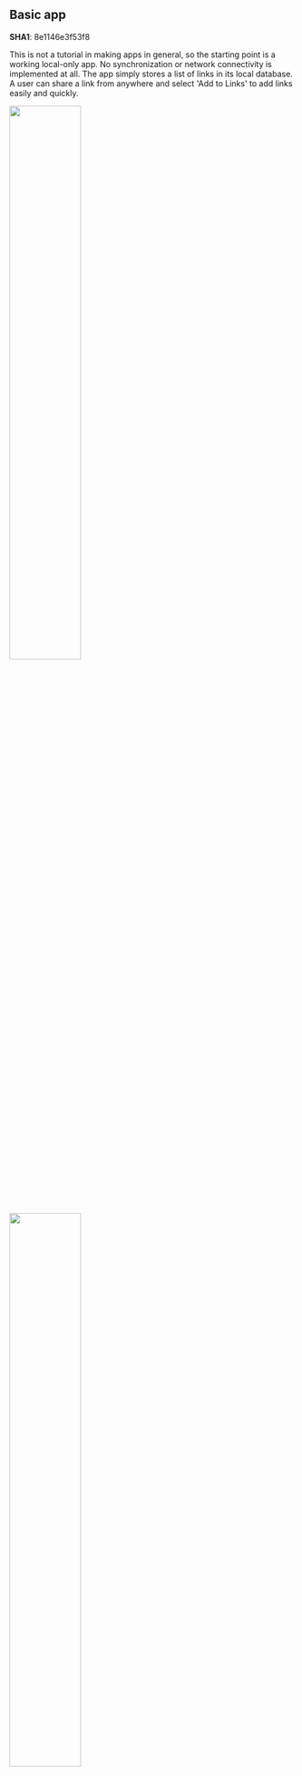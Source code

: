 ## Basic app
__SHA1__: 8e1146e3f53f8

This is not a tutorial in making apps in general, so the starting point
is a working local-only app. No synchronization or network connectivity
is implemented at all. The app simply stores a list of links in its local
database. A user can share a link from anywhere and select 'Add to Links'
to add links easily and quickly.

<img src="img/list.png" width="50%" height="50%"/>
<img src="img/share.png" width="50%" height="50%"/>
<img src="img/add.png" width="50%" height="50%"/>

## Adding synchronization with a SyncAdapter
__SHA1__: b9f8624fa038f0

Synchronization needs to be done on a background thread. One could use an
AsyncTask, but we are going to go all the way and a SyncAdapter here instead.
Why? A SyncAdapter handles all the syncing for you. There is no need to
request a sync manually, you set a period and you're done. Even better,
a SyncAdapter respects the user's global sync setting. So if the user has
turned off sync, our app will respect that.

Setting up a SyncAdapter is fairly well covered in the docs so I won't go
too far into specifics there. What needs to be clarified are the bits that
make it work with the user's Google account.

### Idea
The general idea is as follows:
1. Get an access token
2. Upload new items and deletions from the client
3. Download new items and deletions from the server (if we have synced before, only fetch items newer than last time)
4. Save the timestamp from this sync for next time

The syncing model is simple because the app doesn't really have the idea
of updates. There is no way to update individual entries, only add new
ones or delete them. Hence we avoid the problem of sync conflicts
entirely. If your use case involves updating things, you'll have to
consider some kind of conflict resolution.

HTTP-requests are handled with an excellent library for _REST_ requests:
[Retrofit](http://square.github.io/retrofit/) by [Square](playground). All necessary libraries are included
in the _libs_ folder.

### Code
Note below that I specify _"com.google"_ as the account type. This means
that our app will show up in the global sync settings under the Google
account. The authority is the same as specified in the ContentProvider.

__syncadapter.xml:__
```xml
<?xml version="1.0" encoding="utf-8"?>
<!--
  Important to use my own authority
  also specify that we want to use standard google account as the type
  also we want to be able to upload etc...
-->

<sync-adapter xmlns:android="http://schemas.android.com/apk/res/android"
    android:contentAuthority="com.nononsenseapps.linksgcm.database.AUTHORITY"
    android:accountType="com.google"
    android:supportsUploading="true"
    android:userVisible="true"
/>
```

The SyncAdapter itself is very simple, here is the onPerform method
as the rest is just short boilerplate:
```java
	@Override
	public void onPerformSync(Account account, Bundle extras, String authority,
			ContentProviderClient provider, SyncResult syncResult) {
		try {
			// Need to get an access token first
			final String token = SyncHelper.getAuthToken(getContext(),
					account.name);

			if (token == null) {
				Log.e(TAG, "Token was null. Aborting sync");
				// Sync is rescheduled by SyncHelper
				return;
			}

			// Just to make sure. Can happen if sync happens in background first time
			if (null == SyncHelper.getSavedAccountName(getContext())) {
				PreferenceManager.getDefaultSharedPreferences(getContext())
						.edit().putString(SyncHelper.KEY_ACCOUNT, account.name)
						.commit();
			}
			// token should be good. Transmit

			final LinksServer server = SyncHelper.getRESTAdapter();
			DatabaseHandler db = DatabaseHandler.getInstance(getContext());

			// Upload stuff
			for (LinkItem item : db.getAllLinkItems(LinkItem.COL_SYNCED
					+ " IS 0 OR " + LinkItem.COL_DELETED + " IS 1", null, null)) {
				if (item.deleted != 0) {
					// Delete the item
					server.deleteLink(token, item.sha);
					syncResult.stats.numDeletes++;
					db.deleteItem(item);
				}
				else {
					server.addLink(token, item);
					syncResult.stats.numInserts++;
					item.synced = 1;
					db.putItem(item);
				}
			}

			// Download stuff - but only if this is not an upload-only sync
			if (!extras.getBoolean(ContentResolver.SYNC_EXTRAS_UPLOAD, false)) {
				// Check if we synced before
				final String lastSync = PreferenceManager
						.getDefaultSharedPreferences(getContext()).getString(
								KEY_LASTSYNC, null);

				final LinkItems items;
				if (lastSync != null && !lastSync.isEmpty()) {
					items = server.listLinks(token, "true", lastSync);
				}
				else {
					items = server.listLinks(token, "false", null);
				}

				if (items != null && items.links != null) {
					for (LinkItem item : items.links) {
						if (item.deleted == 0) {
							item.synced = 1;
							db.putItem(item);
						}
						else {
							db.deleteItem(item);
						}
					}
				}

				// Save sync timestamp
				PreferenceManager.getDefaultSharedPreferences(getContext())
						.edit().putString(KEY_LASTSYNC, items.latestTimestamp)
						.commit();
			}
		}
		catch (RetrofitError e) {
			Log.d(TAG, "" + e);
			final int status;
			if (e.getResponse() != null) {
				Log.e(TAG, "" + e.getResponse().getStatus() + "; " + e.getResponse().getReason());
				status = e.getResponse().getStatus();
			}
			else {
				status = 999;
			}
			// An HTTP error was encountered.
			switch (status) {
			case 401: // Unauthorized
				syncResult.stats.numAuthExceptions++;
				break;
			case 404: // No such item, should never happen, programming error
			case 415: // Not proper body, programming error
			case 400: // Didn't specify url, programming error
				syncResult.databaseError = true;
				break;
			default: // Default is to consider it a networking problem
				syncResult.stats.numIoExceptions++;
				break;
			}
		}
	}
```

Let's have look at the SyncHelper class next. That's where the
access token is retrieved:

__SyncHelper.java:__
```java
public class SyncHelper {

	public static final String KEY_ACCOUNT = "key_account";
	public static final String SCOPE = "oauth2:https://www.googleapis.com/auth/userinfo.email";
	static final String TAG = "Links";

	public static LinksServer getRESTAdapter() {
		RestAdapter restAdapter = new RestAdapter.Builder().setServer(
				LinksServer.API_URL).build();
		return restAdapter.create(LinksServer.class);
	}

	public static String getSavedAccountName(final Context context) {
		return PreferenceManager.getDefaultSharedPreferences(context)
				.getString(SyncHelper.KEY_ACCOUNT, null);
	}

	public static String getAuthToken(final Context context) {
		final String accountName = getSavedAccountName(context);
		if (accountName == null || accountName.isEmpty()) {
			return null;
		}

		return getAuthToken(context, accountName);
	}

	/**
	 * Only use this in a background thread, i.e. the syncadapter.
	 */
	public static String getAuthToken(final Context context,
			final String accountName) {
		try {
			return GoogleAuthUtil.getTokenWithNotification(context,
					accountName, SCOPE, null, ItemProvider.AUTHORITY, null);
		}
		catch (UserRecoverableNotifiedException userRecoverableException) {
			// Unable to authenticate, but the user can fix this.
			Log.e(TAG,
					"Could not fetch token: "
							+ userRecoverableException.getMessage());
		}
		catch (GoogleAuthException fatalException) {
			Log.e(TAG, "Unrecoverable error " + fatalException.getMessage());
		}
		catch (IOException e) {
			Log.e(TAG, e.getMessage());
		}
		return null;
	}

	public static Account getAccount(final Context context,
			final String accountName) {
		final AccountManager manager = AccountManager.get(context);
		Account[] accounts = manager
				.getAccountsByType(GoogleAuthUtil.GOOGLE_ACCOUNT_TYPE);
		for (Account account : accounts) {
			if (account.name.equals(accountName)) {
				return account;
			}
		}
		return null;
	}

	public static void manualSync(final Context context) {
		final String email = getSavedAccountName(context);

		if (email != null) {
			// Set it syncable
			final Account account = getAccount(context, email);

			if (!ContentResolver.isSyncActive(account, ItemProvider.AUTHORITY)) {
				Bundle options = new Bundle();
				// This will force a sync regardless of what the setting is
				// in accounts manager. Only use it here where the user has
				// manually desired a sync to happen NOW.
				// options.putBoolean(ContentResolver.SYNC_EXTRAS_MANUAL, true);
				ContentResolver.requestSync(account, ItemProvider.AUTHORITY,
						options);
			}
		}
	}
}
```

_accountName_ is the e-mail address of the user. If you're confused,
focus entirely on the _getAuthToken_ method. It returns an access token
if the user has/will authorized the app, and null if the user declined.
This is supposed to be used in the SyncAdapter, and what happens the first
time if unauthorized is that a notification will appear. If clicked,
the user gets a question if he/she wants to authorize the app to
access the profile information. We get authorized to see the user's
email address but little else.

The actual network communication is handled by the excellent
[Retrofit](http://square.github.io/retrofit/) library. This
is all the code necessary to define how to communicate with
the _REST_ server defined in the server:

__LinksServer.java:__
```java
public interface LinksServer {

	public static final String API_URL = "http://links.nononsenseapps.com";

	public static class LinkItems {
		String latestTimestamp;
		List<LinkItem> links;
	}

	public static class Dummy {
		// Methods must have return type
	}

	@GET("/links")
	LinkItems listLinks(@Header("Bearer") String token,
			@Query("showDeleted") String showDeleted,
			@Query("timestampMin") String timestampMin);

	@GET("/links/{sha}")
	LinkItem getLink(@Header("Bearer") String token, @Path("sha") String sha);

	@DELETE("/links/{sha}")
	Dummy deleteLink(@Header("Bearer") String token, @Path("sha") String sha);

	@POST("/links")
	LinkItem addLink(@Header("Bearer") String token, @Body LinkItem item);
}
```

You define an interface, and the library takes care of building an
actual object that talks to the server. Note that because the database
object _LinkItem_ has public fields, we can use it directly in this
interface. This is seriously __ALL__ the code required to talk
with a rest server. Notice also that the definitions match those
in the server.

That was __IT__. There are a few additional convenience classes and such
that I included to make the app more user friendly but this is all
that takes place behind the scenes.

As the user adds new links or removes existing ones, the SyncAdapter
takes care of uploading those events to the server as they happen.
Typically they are scheduled after a short delay (~20 seconds) to
allow several actions to be bunched together.

The download part happens at fixed times though. Either the user hits sync
inside the app, or it's once a day.
Currently, there's just no way for the server to notify a
device that there is new data available on the server.
That's where _GCM_ comes in.


## Adding GCM
__SHA1:__ 94011e7b6d21f

CloudMessaging is the final piece of our networked app. By using _GCM_,
the server can pass a message to Google, and ask it to relay it to the
device(s) at the most oppertune moment. If the device is offline, GCM
queues the message for transmission later when the device comes back.

The way it works is as follows:

1. Device1 uploads a new or deleted link to server as before using the REST API.
2. Server stores the data in the database as before.
3. Server hands the same data to GCM in a request to send to Device2,3,...
4. GCM does its magic and delivers the data to the specified devices.
5. Device2,3... adds or deletes the link from step 1 to their databases

Client side, I have adapted the sample classes by Google for our
purposes. GCM works in two parts: first the app has to register for GCM
and second it will receive Intents through a BroadcastReceiver.

A small tweak has been made to the _REST_ api. It accepts an optional query
parameter called _regid_. By sending the device's own registration id
to the server when links are uploaded, the server can make sure to _avoid_
sending a GCM message to the same device about a link itself uploaded.
If DeviceA uploads Link1, then only devices B and C needs to get a
GCM message about Link1.

### Registering
First step is handled in the SyncAdapter when we are syncing anyway.
A snippet shows the change:

*In __onPerformSync()__*
```java
//...
if (token == null) {
    Log.e(TAG, "Token was null. Aborting sync");
    // Sync is rescheduled by SyncHelper
    return;
}
// token should be good. Transmit

// Register for GCM if we need to
GCMHelper.registerIfNotAlreadyDone(getContext());

final LinksServer server = SyncHelper.getRESTAdapter();
DatabaseHandler db = DatabaseHandler.getInstance(getContext());

// Upload stuff
//...
```

__GCMHelper_ is a class with a couple of convenience methods.
The interesting ones are these:

*Snippet of __GCMHelper.java__*
```java
    /**
     * Handle registrations. If already registered, returns.
     */
    public static void registerIfNotAlreadyDone(final Context context) {
        if (!isPlayServicesAvailable(context)) {
            return;
        }

        final String regid = getRegistrationId(context);
        if (regid.isEmpty()) {
            registerForGCM(context);
        }
    }

    private static void registerForGCM(final Context context) {
        try {
            GoogleCloudMessaging gcm = GoogleCloudMessaging
                    .getInstance(context);

            final String regid = gcm.register(GCMConfig.SENDER_ID);

            if (sendRegistrationIdToBackend(context, regid)) {

                // Persist the regID - no need to register again.
                storeRegistrationId(context, regid);
            }
        }
        catch (IOException ex) {
            // If there is an error, don't just keep trying to register.
            // Require the user to click a button again, or perform
            // exponential back-off.
        }
    }

    private static boolean sendRegistrationIdToBackend(final Context context,
            final String regid) {
        // Need to get an access token first
        final String token = SyncHelper.getAuthToken(context,
                SyncHelper.getSavedAccountName(context));

        if (token == null) {
            return false;
        }

        // token should be good. Transmit
        final LinksServer server = SyncHelper.getRESTAdapter();
        final RegId item = new RegId();
        item.regid = regid;
        server.registerGCM(token, item);

        return true;
    }
```

Notice that we send the registration id to the server using a
new REST-method called "registerGCM". It simply adds the registration
id to a table on the server's database.

### Receiving GCM messages
In step 2, the messages are delivered to our Broadcast manager:

__GCMReceiver.java:__
```java
public class GCMReceiver extends WakefulBroadcastReceiver {
	public GCMReceiver() {
	}

	@Override
	public void onReceive(Context context, Intent intent) {
		// Explicitly specify that GcmIntentService will handle the intent.
        ComponentName comp = new ComponentName(context.getPackageName(),
                GCMIntentService.class.getName());
        // Start the service, keeping the device awake while it is launching.
        startWakefulService(context, (intent.setComponent(comp)));
        setResultCode(Activity.RESULT_OK);
	}
}
```

Which just offloads the work to a service:

__GCMIntentService.java:__
```java
public class GCMIntentService extends IntentService {
	public GCMIntentService() {
		super("GCMIntentService");
	}

	@Override
	protected void onHandleIntent(Intent intent) {
		Bundle extras = intent.getExtras();
		GoogleCloudMessaging gcm = GoogleCloudMessaging.getInstance(this);
		// The getMessageType() intent parameter must be the intent you received
		// in your BroadcastReceiver.
		String messageType = gcm.getMessageType(intent);

		if (!extras.isEmpty()) { // has effect of unparcelling Bundle
			/*
			 * Filter messages based on message type. Since it is likely that
			 * GCM will be extended in the future with new message types, just
			 * ignore any message types you're not interested in, or that you
			 * don't recognize.
			 */

			// If it's a regular GCM message, do some work.
			if (GoogleCloudMessaging.MESSAGE_TYPE_MESSAGE.equals(messageType)) {
				// Write link to database
				final LinkItem link = new LinkItem();
				link.sha = extras.getString("sha");
				link.timestamp = extras.getString("timestamp");
				link.url = extras.getString("url");
				link.synced = 1;
				link.deleted = Integer.parseInt(extras.getString("deleted", "0"));

				if (link.deleted == 0) {
					DatabaseHandler.getInstance(this).putItem(link);
				} else {
					DatabaseHandler.getInstance(this).deleteItem(link);
				}

				Log.i("linksgcm", "Received: " + extras.toString() + ", deleted: " + link.deleted);
			}
			else if (GoogleCloudMessaging.MESSAGE_TYPE_DELETED
					.equals(messageType)) {
				// We reached the limit of 100 queued messages. Request a full
				// sync
				SyncHelper.requestSync(this);
			}
		}
		// Release the wake lock provided by the WakefulBroadcastReceiver.
		GCMReceiver.completeWakefulIntent(intent);
	}
```

And that is all there is to it really. This is all the result
of following the steps on
[http://developer.android.com/google/gcm/client.html](http://developer.android.com/google/gcm/client.html).


## Summary
So what we have now is an app that stores simple pieces of text
in a local database. An incredibly boring app if weren't for the
fact that it keeps that database synchronized across all of your
devices. Structure of the app is as follows:

* Code relevant for the app, like it UI and such are present in
the package _com.nononsenseapps.linksgcm_.
* Data is stored in a database, which is handled by the classes
present in _com.nononsenseapps.linksgcm.database_.
* All code that handles synchronization and uploading is located
in _com.nononsenseapps.linksgcm.sync_.
* Receiving messages from other devices through GCM is handled
in _com.nononsenseapps.linksgcm.gcm_
